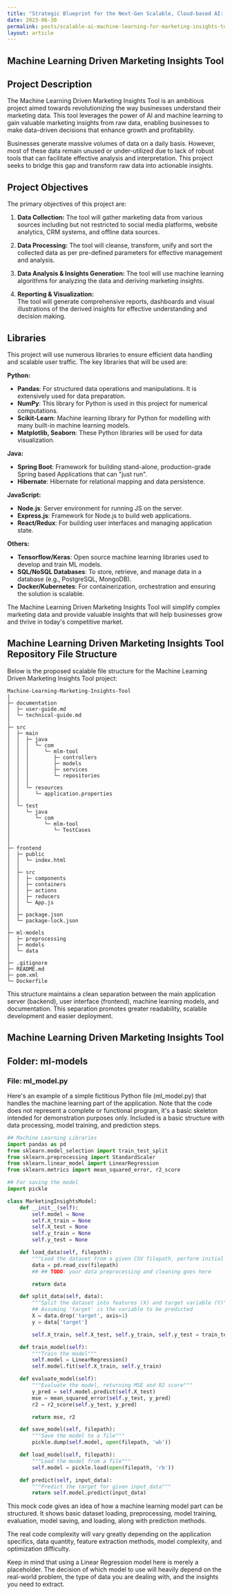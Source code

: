 ```yaml
---
title: "Strategic Blueprint for the Next-Gen Scalable, Cloud-based AI: Crafting a High-Traffic Resilient Machine Learning Driven Marketing Insights Tool"
date: 2023-06-30
permalink: posts/scalable-ai-machine-learning-for-marketing-insights-tool
layout: article
---
```


## Machine Learning Driven Marketing Insights Tool

## Project Description

The Machine Learning Driven Marketing Insights Tool is an ambitious project aimed towards revolutionizing the way businesses understand their marketing data. This tool leverages the power of AI and machine learning to gain valuable marketing insights from raw data, enabling businesses to make data-driven decisions that enhance growth and profitability.

Businesses generate massive volumes of data on a daily basis. However, most of these data remain unused or under-utilized due to lack of robust tools that can facilitate effective analysis and interpretation. This project seeks to bridge this gap and transform raw data into actionable insights.

## Project Objectives

The primary objectives of this project are:

1. **Data Collection:**
   The tool will gather marketing data from various sources including but not restricted to social media platforms, website analytics, CRM systems, and offline data sources.

2. **Data Processing:**
   The tool will cleanse, transform, unify and sort the collected data as per pre-defined parameters for effective management and analysis.

3. **Data Analysis & Insights Generation:**
   The tool will use machine learning algorithms for analyzing the data and deriving marketing insights.

4. **Reporting & Visualization:**  
   The tool will generate comprehensive reports, dashboards and visual illustrations of the derived insights for effective understanding and decision making.

## Libraries

This project will use numerous libraries to ensure efficient data handling and scalable user traffic. The key libraries that will be used are:

**Python:**

- **Pandas**: For structured data operations and manipulations. It is extensively used for data preparation.
- **NumPy**: This library for Python is used in this project for numerical computations.
- **Scikit-Learn**: Machine learning library for Python for modelling with many built-in machine learning models.
- **Matplotlib, Seaborn**: These Python libraries will be used for data visualization.

**Java:**

- **Spring Boot**: Framework for building stand-alone, production-grade Spring based Applications that can "just run".
- **Hibernate**: Hibernate for relational mapping and data persistence.

**JavaScript:**

- **Node.js**: Server environment for running JS on the server.
- **Express.js**: Framework for Node.js to build web applications.
- **React/Redux**: For building user interfaces and managing application state.

**Others:**

- **Tensorflow/Keras**: Open source machine learning libraries used to develop and train ML models.
- **SQL/NoSQL Databases**: To store, retrieve, and manage data in a database (e.g., PostgreSQL, MongoDB).
- **Docker/Kubernetes**: For containerization, orchestration and ensuring the solution is scalable.

The Machine Learning Driven Marketing Insights Tool will simplify complex marketing data and provide valuable insights that will help businesses grow and thrive in today's competitive market.

## Machine Learning Driven Marketing Insights Tool Repository File Structure

Below is the proposed scalable file structure for the Machine Learning Driven Marketing Insights Tool project:

```
Machine-Learning-Marketing-Insights-Tool
│
├─ documentation
│  ├─ user-guide.md
│  └─ technical-guide.md
│
├─ src
│  ├─ main
│  │  ├─ java
│  │  │  └─ com
│  │  │     └─ mlm-tool
│  │  │        ├─ controllers
│  │  │        ├─ models
│  │  │        ├─ services
│  │  │        └─ repositories
│  │  │
│  │  └─ resources
│  │     └─ application.properties
│  │
│  └─ test
│     └─ java
│        └─ com
│           └─ mlm-tool
│              └─ TestCases
│
│
├─ frontend
│  ├─ public
│  │  └─ index.html
│  │
│  ├─ src
│  │  ├─ components
│  │  ├─ containers
│  │  ├─ actions
│  │  ├─ reducers
│  │  └─ App.js
│  │
│  ├─ package.json
│  └─ package-lock.json
│
├─ ml-models
│  ├─ preprocessing
│  ├─ models
│  └─ data
│
├─ .gitignore
├─ README.md
├─ pom.xml
└─ Dockerfile
```

This structure maintains a clean separation between the main application server (backend), user interface (frontend), machine learning models, and documentation. This separation promotes greater readability, scalable development and easier deployment.

## Machine Learning Driven Marketing Insights Tool

## Folder: ml-models

### File: ml_model.py

Here's an example of a simple fictitious Python file (ml_model.py) that handles the machine learning part of the application. Note that the code does not represent a complete or functional program, it's a basic skeleton intended for demonstration purposes only. Included is a basic structure with data processing, model training, and prediction steps.

```python
## Machine Learning Libraries
import pandas as pd
from sklearn.model_selection import train_test_split
from sklearn.preprocessing import StandardScaler
from sklearn.linear_model import LinearRegression
from sklearn.metrics import mean_squared_error, r2_score

## For saving the model
import pickle

class MarketingInsightsModel:
    def __init__(self):
        self.model = None
        self.X_train = None
        self.X_test = None
        self.y_train = None
        self.y_test = None

    def load_data(self, filepath):
        """Load the dataset from a given CSV filepath, perform initial processing"""
        data = pd.read_csv(filepath)
        ## ## TODO: your data preprocessing and cleaning goes here

        return data

    def split_data(self, data):
        """Split the dataset into features (X) and target variable (Y)"""
        ## Assuming 'target' is the variable to be predicted
        X = data.drop('target', axis=1)
        y = data['target']

        self.X_train, self.X_test, self.y_train, self.y_test = train_test_split(X, y, test_size=0.2, random_state=42)

    def train_model(self):
        """Train the model"""
        self.model = LinearRegression()
        self.model.fit(self.X_train, self.y_train)

    def evaluate_model(self):
        """Evaluate the model, returning MSE and R2 score"""
        y_pred = self.model.predict(self.X_test)
        mse = mean_squared_error(self.y_test, y_pred)
        r2 = r2_score(self.y_test, y_pred)

        return mse, r2

    def save_model(self, filepath):
        """Save the model to a file"""
        pickle.dump(self.model, open(filepath, 'wb'))

    def load_model(self, filepath):
        """Load the model from a file"""
        self.model = pickle.load(open(filepath, 'rb'))

    def predict(self, input_data):
        """Predict the target for given input_data"""
        return self.model.predict(input_data)
```

This mock code gives an idea of how a machine learning model part can be structured. It shows basic dataset loading, preprocessing, model training, evaluation, model saving, and loading, along with prediction methods.

The real code complexity will vary greatly depending on the application specifics, data quantity, feature extraction methods, model complexity, and optimization difficulty.

Keep in mind that using a Linear Regression model here is merely a placeholder. The decision of which model to use will heavily depend on the real-world problem, the type of data you are dealing with, and the insights you need to extract.

